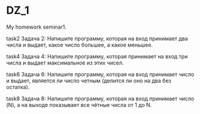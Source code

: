 # DZ_1
My homework seminar1.

task2
Задача 2: Напишите программу, которая на вход принимает 
два числа и выдает, какое число большее, а какое меньшее.

task4
Задача 4: Напишите программу, которая принимает на вход 
три числа и выдает максимальное из этих чисел.

task6
Задача 6: Напишите программу, которая на вход принимает число и выдает,
является ли число четным (делится ли оно на два без остатка).

task8
Задача 8: Напишите программу, которая на вход принимает число (N), 
а на выходе показывает все чётные числа от 1 до N.
